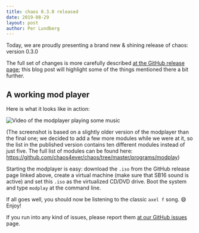 ```yaml
---
title: chaos 0.3.0 released
date: 2019-08-29
layout: post
author: Per Lundberg
---
```


Today, we are proudly presenting a brand new & shining release of chaos: version 0.3.0

The full set of changes is more carefully described [at the GitHub release page](https://github.com/chaos4ever/chaos/releases/tag/0.3.0); this blog post will highlight some of the things mentioned there a bit further.

## A working mod player

Here is what it looks like in action:

![Video of the modplayer playing some music](https://user-images.githubusercontent.com/630613/61596507-50b37000-ac0d-11e9-9f72-6e00dffc6666.gif)

(The screenshot is based on a slightly older version of the modplayer than the final one; we decided to add a few more modules while we were at it, so the list in the published version contains ten different modules instead of just five. The full list of modules can be found here: https://github.com/chaos4ever/chaos/tree/master/programs/modplay)

Starting the modplayer is easy: download the `.iso` from the GitHub release page linked above, create a virtual machine (make sure that SB16 sound is active) and set this `.iso` as the virtualized CD/DVD drive. Boot the system and type `modplay` at the command line.

If all goes well, you should now be listening to the classic `axel f` song. :smile: Enjoy!

If you run into any kind of issues, please report them [at our GitHub issues](https://github.com/chaos4ever/chaos/issues) page.
